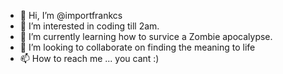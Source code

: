 - 👋 Hi, I’m @importfrankcs
- 👀 I’m interested in coding till 2am.
- 🌱 I’m currently learning how to survice a Zombie apocalypse.
- 💞️ I’m looking to collaborate on finding the meaning to life 
- 📫 How to reach me ... you cant :)

<!---
importfrankcs/importfrankcs is a ✨ special ✨ repository because its `README.md` (this file) appears on your GitHub profile.
You can click the Preview link to take a look at your changes.
--->
